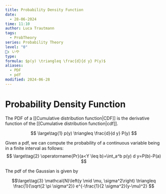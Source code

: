 ```yaml
---
title: Probability Density Function
date:
  - 28-06-2024
time: 11:10
author: Luca Trautmann
tags:
  - ProbTheory
series: Probability Theory
level: "0"
🍙: いや
type: 
formula: $p(y) \triangleq \frac{d}{d y} P(y)$
aliases:
  - PDF
  - pdf
modified: 2024-06-28
---
```

# Probability Density Function
The PDF of a [[Cumulative distribution function|CDF]] is the derivative function of the [[Cumulative distribution function|cdf]]. 

$$ \large\tag{1}
p(y) \triangleq \frac{d}{d y} P(y)
$$

Given a pdf, we can compute the probability of a continuous variable being in a finite interval as follows:
$$ \large\tag{2}
\operatorname{Pr}(a<Y \leq b)=\int_a^b p(y) d y=P(b)-P(a)
$$










The pdf of the Gaussian is given by

$$\large\tag{3}
\mathcal{N}\left(y \mid \mu, \sigma^2\right) \triangleq \frac{1}{\sqrt{2 \pi \sigma^2}} e^{-\frac{1}{2 \sigma^2}(y-\mu)^2}
$$